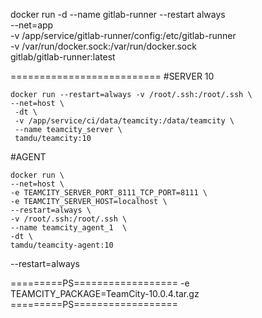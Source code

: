 docker run -d --name gitlab-runner --restart always \
--net=app \
  -v /app/service/gitlab-runner/config:/etc/gitlab-runner \
  -v /var/run/docker.sock:/var/run/docker.sock \
  gitlab/gitlab-runner:latest

==========================
#SERVER 10
```
docker run --restart=always -v /root/.ssh:/root/.ssh \
--net=host \
 -dt \
 -v /app/service/ci/data/teamcity:/data/teamcity \
 --name teamcity_server \
 tamdu/teamcity:10
```

#AGENT
```
docker run \
--net=host \
-e TEAMCITY_SERVER_PORT_8111_TCP_PORT=8111 \
-e TEAMCITY_SERVER_HOST=localhost \
--restart=always \
-v /root/.ssh:/root/.ssh \
--name teamcity_agent_1  \
-dt \
tamdu/teamcity-agent:10
```
 --restart=always


=========PS==================
-e TEAMCITY_PACKAGE=TeamCity-10.0.4.tar.gz \
=========PS==================

